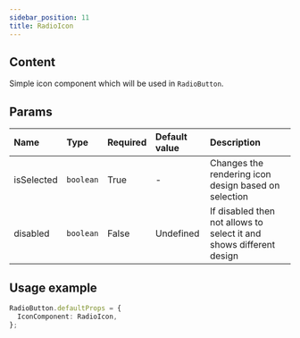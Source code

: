 ```yaml
---
sidebar_position: 11
title: RadioIcon
---
```


## Content

Simple icon component which will be used in `RadioButton`.

## Params

| Name            | Type           | Required       | Default value  | Description
|:----------------|:---------------|:---------------|:---------------|:---------------------------    
| isSelected           | `boolean`         | True           | -              | Changes the rendering icon design based on selection
| disabled        | `boolean`         | False          | Undefined             | If disabled then not allows to select it and shows different design

## Usage example

```typescript jsx
RadioButton.defaultProps = {
  IconComponent: RadioIcon,
};
```
